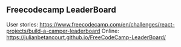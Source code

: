 ## Freecodecamp LeaderBoard

User stories: https://www.freecodecamp.com/en/challenges/react-projects/build-a-camper-leaderboard
Online: https://julianbetancourt.github.io/FreeCodeCamp-LeaderBoard/
